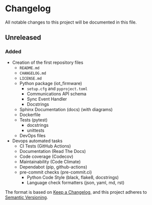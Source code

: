 # Changelog

All notable changes to this project will be documented in this file.

## Unreleased

### Added

- Creation of the first repository files
  - `README.md`
  - `CHANGELOG.md`
  - `LICENSE.md`
  - Python package (iot_firmware)
    - `setup.cfg` and `pyproject.toml`
    - Communications API schema
    - Sync Event Handler
    - Docstrings
  - Sphinx Documentation (docs) (with diagrams)
  - Dockerfile
  - Tests (pytest)
    - docstrings
    - unittests
  - DevOps files
- Devops automated tasks
  - CI Tests (GitHub Actions)
  - Documentation (Read The Docs)
  - Code coverage (Codecov)
  - Maintainability (Code Climate)
  - Dependabot (pip, github-actions)
  - pre-commit checks (pre-commit.ci)
    - Python Code Style (black, flake8, docstrings)
    - Language check formatters (json, yaml, md, rst)

The format is based on [Keep a Changelog](https://keepachangelog.com/en/1.0.0/), and this project adheres to [Semantic Versioning](https://semver.org/spec/v2.0.0.html).
